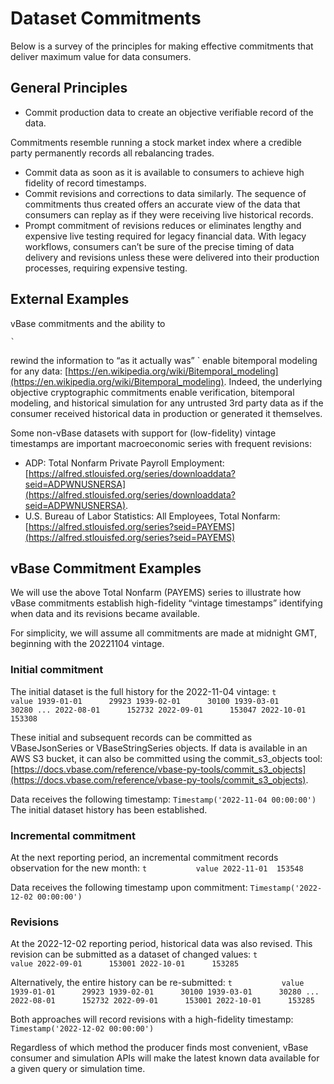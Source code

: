 # Dataset Commitments

Below is a survey of the principles for making effective commitments
that deliver maximum value for data consumers.

## General Principles

- Commit production data to create an objective verifiable record of the data.

Commitments resemble running a stock market index
where a credible party permanently records all rebalancing trades.
- Commit data as soon as it is available to consumers to achieve
high fidelity of record timestamps.
- Commit revisions and corrections to data similarly.
The sequence of commitments thus created offers an accurate view of the data that consumers
can replay as if they were receiving live historical records.
- Prompt commitment of revisions reduces or eliminates
lengthy and expensive live testing required for legacy financial data.
With legacy workflows, consumers can’t be sure of the precise timing
of data delivery and revisions unless these were delivered into their production processes,
requiring expensive testing.

## External Examples

vBase commitments and the ability to 

```
`
```

rewind the information to “as it actually was” \`
enable bitemporal modeling for any data: [https://en.wikipedia.org/wiki/Bitemporal_modeling](https://en.wikipedia.org/wiki/Bitemporal_modeling).
Indeed, the underlying objective cryptographic commitments enable verification,
bitemporal modeling, and historical simulation for any untrusted 3rd party data
as if the consumer received historical data in production or generated it themselves.

Some non-vBase datasets with support for (low-fidelity) vintage timestamps are
important macroeconomic series with frequent revisions:
- ADP: Total Nonfarm Private Payroll Employment: [https://alfred.stlouisfed.org/series/downloaddata?seid=ADPWNUSNERSA](https://alfred.stlouisfed.org/series/downloaddata?seid=ADPWNUSNERSA).
- U.S. Bureau of Labor Statistics: All Employees, Total Nonfarm: [https://alfred.stlouisfed.org/series?seid=PAYEMS](https://alfred.stlouisfed.org/series?seid=PAYEMS)

## vBase Commitment Examples

We will use the above Total Nonfarm (PAYEMS) series
to illustrate how vBase commitments establish high-fidelity “vintage timestamps”
identifying when data and its revisions became available.

For simplicity, we will assume all commitments are made at midnight GMT,
beginning with the 20221104 vintage.

### Initial commitment

The initial dataset is the full history for the 2022-11-04 vintage:
``
t           value
1939-01-01      29923
1939-02-01      30100
1939-03-01      30280
...
2022-08-01      152732
2022-09-01      153047
2022-10-01      153308
``

These initial and subsequent records can be committed as
VBaseJsonSeries or VBaseStringSeries objects.
If data is available in an AWS S3 bucket,
it can also be committed using the commit_s3_objects tool:
[https://docs.vbase.com/reference/vbase-py-tools/commit_s3_objects](https://docs.vbase.com/reference/vbase-py-tools/commit_s3_objects).

Data receives the following timestamp:
``
Timestamp('2022-11-04 00:00:00')
``
The initial dataset history has been established.

### Incremental commitment

At the next reporting period, an incremental commitment records observation for the new month:
``
t           value
2022-11-01  153548
``

Data receives the following timestamp upon commitment:
``
Timestamp('2022-12-02 00:00:00')
``

### Revisions

At the 2022-12-02 reporting period, historical data was also revised.
This revision can be submitted as a dataset of changed values:
``
t           value
2022-09-01      153001
2022-10-01      153285
``

Alternatively, the entire history can be re-submitted:
``
t           value
1939-01-01      29923
1939-02-01      30100
1939-03-01      30280
...
2022-08-01      152732
2022-09-01      153001
2022-10-01      153285
``

Both approaches will record revisions with a high-fidelity timestamp:
``
Timestamp('2022-12-02 00:00:00')
``

Regardless of which method the producer finds most convenient,
vBase consumer and simulation APIs will make the latest known data available for a given
query or simulation time.
